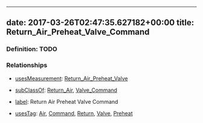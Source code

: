 
---
date: 2017-03-26T02:47:35.627182+00:00
title: Return_Air_Preheat_Valve_Command
---
### Definition: TODO

### Relationships

* [usesMeasurement](https://brickschema.org/schema/1.0/BrickFrame#usesMeasurement): [Return_Air_Preheat_Valve](https://brickschema.org/schema/1.0/Brick#Return_Air_Preheat_Valve)

* [subClassOf](http://www.w3.org/2000/01/rdf-schema#subClassOf): [Return_Air](https://brickschema.org/schema/1.0/Brick#Return_Air), [Valve_Command](https://brickschema.org/schema/1.0/Brick#Valve_Command)

* [label](http://www.w3.org/2000/01/rdf-schema#label): Return Air Preheat Valve Command

* [usesTag](https://brickschema.org/schema/1.0/BrickFrame#usesTag): [Air](https://brickschema.org/schema/1.0/BrickTag#Air), [Command](https://brickschema.org/schema/1.0/BrickTag#Command), [Return](https://brickschema.org/schema/1.0/BrickTag#Return), [Valve](https://brickschema.org/schema/1.0/BrickTag#Valve), [Preheat](https://brickschema.org/schema/1.0/BrickTag#Preheat)
